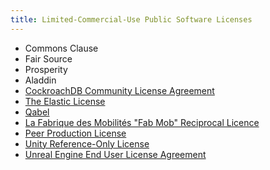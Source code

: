 ```yaml
---
title: Limited-Commercial-Use Public Software Licenses
---
```

- Commons Clause
- Fair Source
- Prosperity
- Aladdin
- [CockroachDB Community License Agreement](https://www.cockroachlabs.com/cockroachdb-community-license/)
- [The Elastic License](https://github.com/elastic/elasticsearch/blob/0d8aa7527e242fbda9d84867ab8bc955758eebce/licenses/ELASTIC-LICENSE.txt)
- [Qabel](https://github.com/Qabel/qabel-desktop/blob/master/LICENSE)
- [La Fabrique des Mobilités "Fab Mob" Reciprocal Licence](http://wiki.p2pfoundation.net/Fab_Mob_Reciprocal_License_for_the_Legal_Contractualisation_of_Commons#APPENDIX_II:_LA_FABRIQUE_DES_MOBILIT.C3.89S_RECIPROCAL_LICENCE)
- [Peer Production License](http://wiki.p2pfoundation.net/Peer_Production_License#LICENSE)
- [Unity Reference-Only License](https://unity3d.com/legal/licenses/Unity_Reference_Only_License)
- [Unreal Engine End User License Agreement](https://www.unrealengine.com/en-US/eula)
